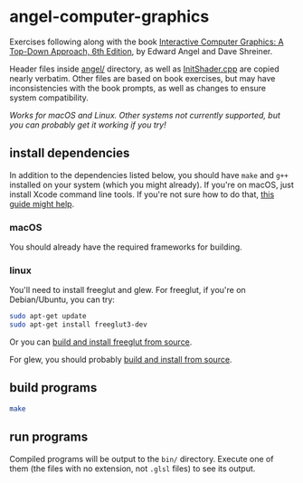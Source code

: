 # angel-computer-graphics

Exercises following along with the book [Interactive Computer Graphics: A Top-Down Approach, 6th Edition](https://www.cs.unm.edu/~angel/BOOK/INTERACTIVE_COMPUTER_GRAPHICS/SIXTH_EDITION/), by Edward Angel and Dave Shreiner.

Header files inside [angel/](https://github.com/benwiley4000/angel-computer-graphics/tree/master/angel) directory, as well as [InitShader.cpp](https://github.com/benwiley4000/angel-computer-graphics/blob/master/InitShader.cpp) are copied nearly verbatim. Other files are based on book exercises, but may have inconsistencies with the book prompts, as well as changes to ensure system compatibility.

*Works for macOS and Linux. Other systems not currently supported, but you can probably get it working if you try!*

## install dependencies

In addition to the dependencies listed below, you should have `make` and `g++` installed on your system (which you might already). If you're on macOS, just install Xcode command line tools. If you're not sure how to do that, [this guide might help](http://railsapps.github.io/xcode-command-line-tools.html).

### macOS

You should already have the required frameworks for building.

### linux

You'll need to install freeglut and glew. For freeglut, if you're on Debian/Ubuntu, you can try:

```bash
sudo apt-get update
sudo apt-get install freeglut3-dev
```

Or you can [build and install freeglut from source](http://freeglut.sourceforge.net/docs/install.php).

For glew, you should probably [build and install from source](https://github.com/nigels-com/glew#using-gnu-make).

## build programs

```bash
make
```

## run programs

Compiled programs will be output to the `bin/` directory. Execute one of them (the files with no extension, not `.glsl` files) to see its output.
